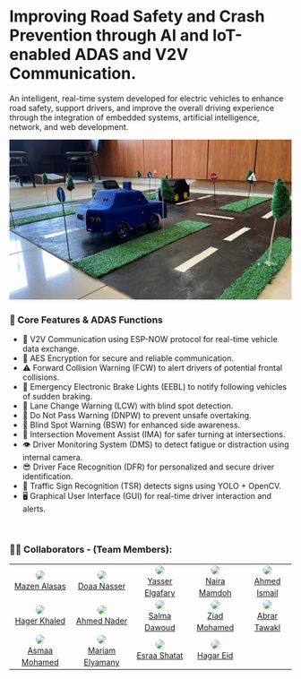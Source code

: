 # Improving Road Safety and Crash Prevention through AI and IoT-enabled ADAS and V2V Communication.

An intelligent, real-time system developed for electric vehicles to enhance road safety, support drivers, and improve the overall driving experience through the integration of embedded systems, artificial intelligence, network, and web development.

![final](./Artificial%20Intelligence/images/final.jpg)

### 📌 Core Features & ADAS Functions

- 🔄 V2V Communication using ESP-NOW protocol for real-time vehicle data exchange. 
- 🔐 AES Encryption for secure and reliable communication. 
- ⚠ Forward Collision Warning (FCW) to alert drivers of potential frontal collisions. 
- 🛑 Emergency Electronic Brake Lights (EEBL) to notify following vehicles of sudden braking.
- 🔁 Lane Change Warning (LCW) with blind spot detection. 
- 🚫 Do Not Pass Warning (DNPW) to prevent unsafe overtaking.
- 🚗 Blind Spot Warning (BSW) for enhanced side awareness. 
- 🚦 Intersection Movement Assist (IMA) for safer turning at intersections. 
- 👁 Driver Monitoring System (DMS) to detect fatigue or distraction using internal camera. 
- 😎 Driver Face Recognition (DFR) for personalized and secure driver identification. 
- 🚧 Traffic Sign Recognition (TSR) detects signs using YOLO + OpenCV. 
- 🖥 Graphical User Interface (GUI) for real-time driver interaction and alerts.

</br>

### 👨‍💻 Collaborators - (Team Members):
<table>
  <tr>
    <td align="center">
      <a href="https://github.com/mazen-alasas">
        <img src="https://avatars.githubusercontent.com/mazen-alasas" width="100" style="border-radius: 50%"><br>
        <sub><a href="https://www.linkedin.com/in/mazen-ahmed-alasas-772831244/">Mazen Alasas</a></sub>
      </a>
    </td>
    <td align="center">
      <a href="https://github.com/Doaa313">
        <img src="https://avatars.githubusercontent.com/Doaa313" width="100" style="border-radius: 50%"><br>
        <sub><a href="https://www.linkedin.com/in/doaa-mosbah/">Doaa Nasser</a></sub>
      </a>
    </td>
    <td align="center">
      <a href="https://github.com/YSR48">
        <img src="https://avatars.githubusercontent.com/YSR48" width="100" style="border-radius: 50%"><br>
        <sub><a href="https://www.linkedin.com/in/yasser-elgafary-718bb9250/">Yasser Elgafary</a></sub>
      </a>
    </td>
    <td align="center">
      <a href="https://github.com/naira178">
        <img src="https://avatars.githubusercontent.com/naira178" width="100" style="border-radius: 50%"><br>
        <sub><a href="https://www.linkedin.com/in/naira-mamdoh-ba7952237/">Naira Mamdoh</a></sub>
      </a>
    </td>
    <td align="center">
      <a href="https://github.com/AhmedMohIsmail">
        <img src="https://avatars.githubusercontent.com/AhmedMohIsmail" width="100" style="border-radius: 50%"><br>
        <sub><a href="https://www.linkedin.com/in/ahmed-ismail-00b03b2ba/">Ahmed Ismail</a></sub>
      </a>
    </td>
  </tr>
  <tr>
    <td align="center">
      <a href="https://github.com/Ghumball">
        <img src="https://avatars.githubusercontent.com/Ghumball" width="100" style="border-radius: 50%"><br>
        <sub><a href="https://www.linkedin.com/in/hager-khaled-10h06f02/">Hager Khaled</a></sub>
      </a>
    </td>
    <td align="center">
      <a href="https://github.com/AhmedNaderHQ">
        <img src="https://avatars.githubusercontent.com/AhmedNaderHQ" width="100" style="border-radius: 50%"><br>
        <sub><a href="https://www.linkedin.com/in/ahmed-nader-8a0a2529a/">Ahmed Nader</a></sub>
      </a>
    </td>
    <td align="center">
      <a href="https://github.com/hsalmadawoud">
        <img src="https://avatars.githubusercontent.com/hsalmadawoud" width="100" style="border-radius: 50%"><br>
        <sub><a href="https://www.linkedin.com/in/salma-dawoud-55905a275/">Salma Dawoud</a></sub>
      </a>
    </td>
    <td align="center">
      <a href="https://github.com/zeyad-mohamedd">
        <img src="https://avatars.githubusercontent.com/zeyad-mohamedd" width="100" style="border-radius: 50%"><br>
        <sub><a href="https://www.linkedin.com/in/ziad-mohamed-759a73240/">Ziad Mohamed</a></sub>
      </a>
    </td>
    <td align="center">
      <a href="https://github.com/abrartwakal">
        <img src="https://avatars.githubusercontent.com/abrartwakal" width="100" style="border-radius: 50%"><br>
        <sub><a href="https://www.linkedin.com/in/abrar-tawakl-31054a2b4/">Abrar Tawakl</a></sub>
      </a>
    </td>
  </tr>
  <tr>
    <td align="center">
      <a href="https://github.com/asmaaa-mohamed152002">
        <img src="https://avatars.githubusercontent.com/asmaaa-mohamed152002" width="100" style="border-radius: 50%"><br>
        <sub><a href="https://www.linkedin.com/in/asmaa-mohamed-06a917248/">Asmaa Mohamed</a></sub>
      </a>
    </td>
    <td align="center">
      <a href="https://github.com/MariamElyamany">
        <img src="https://avatars.githubusercontent.com/MariamElyamany" width="100" style="border-radius: 50%"><br>
        <sub><a href="https://www.linkedin.com/in/mariam-elyamany-015910252/">Mariam Elyamany</a></sub>
      </a>
    </td>
    <td align="center">
      <a href="https://github.com/esraa-shatat">
        <img src="https://avatars.githubusercontent.com/esraa-shatat" width="100" style="border-radius: 50%"><br>
        <sub><a href="https://www.linkedin.com/in/esraa-shatat-6735a42b2/">Esraa Shatat</a></sub>
      </a>
    </td>
    <td align="center">
      <a href="https://github.com/HGRBASHER">
        <img src="https://avatars.githubusercontent.com/HGRBASHER" width="100" style="border-radius: 50%"><br>
        <sub><a href="https://www.linkedin.com/in/hagar-eid-4b0062219/">Hagar Eid</a></sub>
      </a>
    </td>
    <td></td>
  </tr>
</table>

